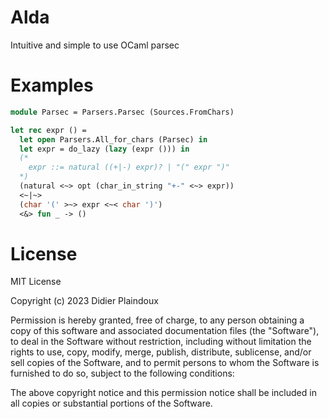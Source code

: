 # Alda

Intuitive and simple to use OCaml parsec 

# Examples

```ocaml
module Parsec = Parsers.Parsec (Sources.FromChars)

let rec expr () =
  let open Parsers.All_for_chars (Parsec) in
  let expr = do_lazy (lazy (expr ())) in
  (* 
    expr ::= natural ((+|-) expr)? | "(" expr ")" 
  *)
  (natural <~> opt (char_in_string "+-" <~> expr))
  <~|~> 
  (char '(' >~> expr <~< char ')')
  <&> fun _ -> ()
```

# License 

MIT License

Copyright (c) 2023 Didier Plaindoux

Permission is hereby granted, free of charge, to any person obtaining a copy
of this software and associated documentation files (the "Software"), to deal
in the Software without restriction, including without limitation the rights
to use, copy, modify, merge, publish, distribute, sublicense, and/or sell
copies of the Software, and to permit persons to whom the Software is
furnished to do so, subject to the following conditions:

The above copyright notice and this permission notice shall be included in all
copies or substantial portions of the Software.